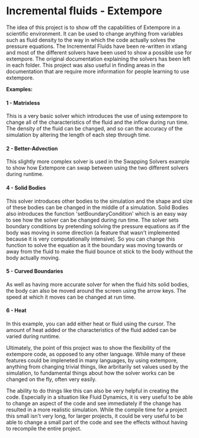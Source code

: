 Incremental fluids - Extempore
==============================

The idea of this project is to show off the capabilities of Extempore in a scientific environment. It can be used to change anything from variables such as fluid density to the way in which the code actually solves the pressure equations. The Incremental Fluids have been re-written in xtlang and most of the different solvers have been used to show a possible use for extempore. The original documentation explaining the solvers has been left in each folder. This project was also useful in finding areas in the documentation that are require more information for people learning to use extempore.

**Examples:**
  #### 1 - Matrixless

  This is a very basic solver which introduces the use of using extempore to change all of the characteristics of the fluid and the inflow during run time. The density of the fluid can be changed, and so can the accuracy of the simulation by altering the length of each step through time.

  #### 2 - Better-Advection

  This slightly more complex solver is used in the Swapping Solvers example to show how Extempore can swap between using the two different solvers during runtime.

  #### 4 - Solid Bodies

  This solver introduces other bodies to the simulation and the shape and size of these bodies can be changed in the middle of a simulation. Solid Bodies also introduces the function 'setBoundaryCondition' which is an easy way to see how the solver can be changed during run time. The solver sets boundary conditions by pretending solving the pressure equations as if the body was moving in some direction (a feature that wasn't implemented because it is very computationally intensive). So you can change this function to solve the equation as it the boundary was moving towards or away from the fluid to make the fluid bounce ot stick to the body without the body actually moving.

  #### 5 - Curved Boundaries

  As well as having more accurate solver for when the fluid hits solid bodies, the body can also be moved around the screen using the arrow keys. The speed at which it moves can be changed at run time.

  #### 6 - Heat

  In this example, you can add either heat or fluid using the cursor. The amount of heat added or the characteristics of the fluid added can be varied during runtime.

  Ultimately, the point of this project was to show the flexibility of the extempore code, as opposed to any other language. While many of these features could be impleneted in many languages, by using extempore, anything from changing trivial things, like arbritarily set values used by the simulation, to fundamental things about how the solver works can be changed on the fly, often very easily.

  The ability to do things like this can also be very helpful in creating the code. Especially in a situation like Fluid Dynamics, it is very useful to be able to change an aspect of the code and see immediately if the change has resulted in a more realistic simulation. While the compile time for a project this small isn't very long, for larger projects, it could be very useful to be able to change a small part of the code and see the effects without having to recompile the entire project.
